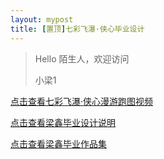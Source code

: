 ```yaml
---
layout: mypost
title: [置顶]七彩飞瀑·侠心毕业设计
---
```


> Hello 陌生人，欢迎访问 
>
> 小梁1
>

[点击查看七彩飞瀑·侠心漫游跑图视频](https://www.bilibili.com/video/BV1RvyZYgEh7/?spm_id_from=333.999.0.0&vd_source=5d9f3b981396e232df75256d1194ecfa)

[点击查看梁鑫毕业设计说明](https://liangx.work/assets/毕业设计说明书-梁鑫.pdf)

[点击查看梁鑫毕业作品集](https://liangx.work/assets/梁鑫作品集.pdf)
